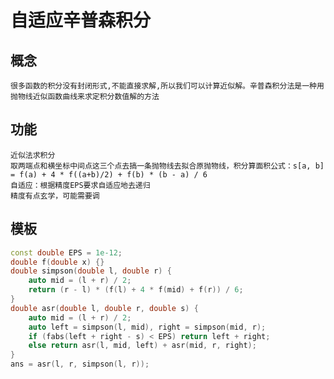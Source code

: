 # 自适应辛普森积分
## 概念
    很多函数的积分没有封闭形式,不能直接求解,所以我们可以计算近似解。辛普森积分法是一种用抛物线近似函数曲线来求定积分数值解的方法
## 功能
    近似法求积分
    取两端点和横坐标中间点这三个点去搞一条抛物线去拟合原抛物线，积分算面积公式：s[a, b] = f(a) + 4 * f((a+b)/2) + f(b) * (b - a) / 6
    自适应：根据精度EPS要求自适应地去递归
    精度有点玄学，可能需要调
## 模板
```cpp
const double EPS = 1e-12;
double f(double x) {}
double simpson(double l, double r) {
    auto mid = (l + r) / 2;
    return (r - l) * (f(l) + 4 * f(mid) + f(r)) / 6;
}
double asr(double l, double r, double s) {
    auto mid = (l + r) / 2;
    auto left = simpson(l, mid), right = simpson(mid, r);
    if (fabs(left + right - s) < EPS) return left + right;
    else return asr(l, mid, left) + asr(mid, r, right);
}
ans = asr(l, r, simpson(l, r));
```
